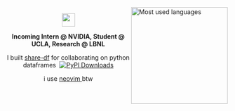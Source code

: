 <img align="right" src="https://github-readme-stats.vercel.app/api/top-langs/?username=RohanAdwankar&hide=html,css&langs_count=10&v=174&theme=dark&layout=compact&hide_border=true&bg_color=0D1117" height="220px" alt="Most used languages">
<p align="center"><img width="30" src="https://github.githubassets.com/images/mona-loading-default.gif"></p>
<p align="center"><b>Incoming Intern @ NVIDIA, Student @ UCLA, Research @ LBNL </b></p>
<p align="center">I built <a href="https://github.com/RohanAdwankar/share-df">share-df</a> for collaborating on python dataframes&nbsp;&nbsp;<a href="https://pypi.org/project/share-df/"><img src="https://static.pepy.tech/badge/share-df" alt="PyPI Downloads"></p></a>
<p align="center"> i use <a href="https://github.com/RohanAdwankar/nvim"> neovim </a> btw </p>
